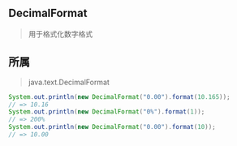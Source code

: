 ## DecimalFormat
> 用于格式化数字格式

## 所属
> java.text.DecimalFormat

```java
System.out.println(new DecimalFormat("0.00").format(10.165));
// => 10.16
System.out.println(new DecimalFormat("0%").format(1));
// => 200%
System.out.println(new DecimalFormat("0.00").format(10));
// => 10.00
```